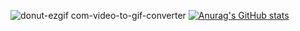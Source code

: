 ![donut-ezgif com-video-to-gif-converter](https://github.com/user-attachments/assets/0ebe961c-e336-4d41-999c-f339773df890)
[![Anurag's GitHub stats](https://github-readme-stats.vercel.app/api?username=HayatAhmad05)](https://github.com/anuraghazra/github-readme-stats)
